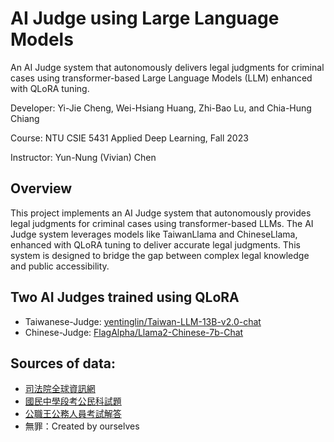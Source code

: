 # AI Judge using Large Language Models

An AI Judge system that autonomously delivers legal judgments for criminal cases using transformer-based Large Language Models (LLM) enhanced with QLoRA tuning.

Developer: Yi-Jie Cheng, Wei-Hsiang Huang, Zhi-Bao Lu, and Chia-Hung Chiang

Course: NTU CSIE 5431 Applied Deep Learning, Fall 2023

Instructor: Yun-Nung (Vivian) Chen

## Overview
This project implements an AI Judge system that autonomously provides legal judgments for criminal cases using transformer-based LLMs. The AI Judge system leverages models like TaiwanLlama and ChineseLlama, enhanced with QLoRA tuning to deliver accurate legal judgments. This system is designed to bridge the gap between complex legal knowledge and public accessibility.


## Two AI Judges trained using QLoRA
- Taiwanese-Judge: [yentinglin/Taiwan-LLM-13B-v2.0-chat](https://huggingface.co/yentinglin/Taiwan-LLM-13B-v2.0-chat)
- Chinese-Judge: [FlagAlpha/Llama2-Chinese-7b-Chat](https://huggingface.co/FlagAlpha/Llama2-Chinese-7b-Chat)


## Sources of data:
- [司法院全球資訊網](https://www.judicial.gov.tw/tw/np-117-1.html)
- [國民中學段考公民科試題](https://www.google.com/url?sa=t&rct=j&q=&esrc=s&source=web&cd=&ved=2ahUKEwjHgM\_5qZmDAxVwjK8BHQvsB-gQFnoECA8QAQ&url=https%3A%2F%2Fwww.grjh.ntpc.edu.tw%2Fapp%2Findex.php%3FAction%3Ddownloadfile%26file%3DWVhSMFlXTm9Mek15TDNCMFlWOHlPVGt6WHpreU16TTVNalZmTlRVNU1qY3VaRzlq%26fname%3DWW54RPOKNPSSTXKK44VWROWTWWNK14KK203435NKIH25ML3134TSA0POFGOOFGGHUS54WWMPA40441JGYWJGA0YSECRKNO3501YTXWB5ROA434SWECOKXSXXYWXW4521JCLKSXIGXSJC24WSUS30A110&usg=AOvVaw3pa0gilcNiTjrqHMA6HzSW&opi=89978449)
- [公職王公務人員考試解答](https://www.public.com.tw/exampoint/2022-judicial)
- 無罪：Created by ourselves

